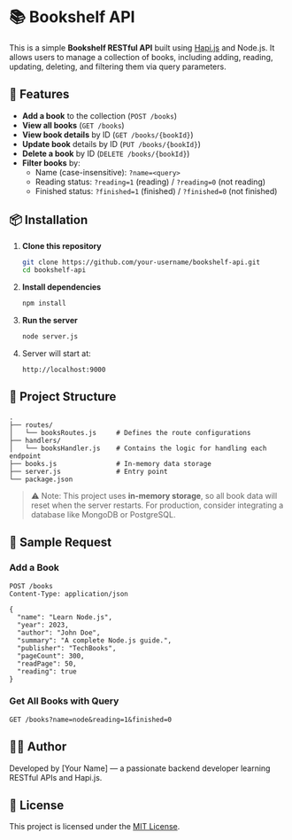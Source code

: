 # 📚 Bookshelf API

This is a simple **Bookshelf RESTful API** built using [Hapi.js](https://hapi.dev/) and Node.js. It allows users to manage a collection of books, including adding, reading, updating, deleting, and filtering them via query parameters.

## 🚀 Features

- **Add a book** to the collection (`POST /books`)
- **View all books** (`GET /books`)
- **View book details** by ID (`GET /books/{bookId}`)
- **Update book** details by ID (`PUT /books/{bookId}`)
- **Delete a book** by ID (`DELETE /books/{bookId}`)
- **Filter books** by:
  - Name (case-insensitive): `?name=<query>`
  - Reading status: `?reading=1` (reading) / `?reading=0` (not reading)
  - Finished status: `?finished=1` (finished) / `?finished=0` (not finished)

## 📦 Installation

1. **Clone this repository**

   ```bash
   git clone https://github.com/your-username/bookshelf-api.git
   cd bookshelf-api
   ```

2. **Install dependencies**

   ```bash
   npm install
   ```

3. **Run the server**

   ```bash
   node server.js
   ```

4. Server will start at:

   ```
   http://localhost:9000
   ```

## 📌 Project Structure

```
.
├── routes/
│   └── booksRoutes.js     # Defines the route configurations
├── handlers/
│   └── booksHandler.js    # Contains the logic for handling each endpoint
├── books.js               # In-memory data storage
├── server.js              # Entry point
└── package.json
```

> ⚠️ Note: This project uses **in-memory storage**, so all book data will reset when the server restarts. For production, consider integrating a database like MongoDB or PostgreSQL.

## 🧪 Sample Request

### Add a Book

```http
POST /books
Content-Type: application/json

{
  "name": "Learn Node.js",
  "year": 2023,
  "author": "John Doe",
  "summary": "A complete Node.js guide.",
  "publisher": "TechBooks",
  "pageCount": 300,
  "readPage": 50,
  "reading": true
}
```

### Get All Books with Query

```http
GET /books?name=node&reading=1&finished=0
```

## 👨‍💻 Author

Developed by [Your Name] — a passionate backend developer learning RESTful APIs and Hapi.js.

## 📄 License

This project is licensed under the [MIT License](LICENSE).
